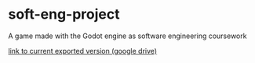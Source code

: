 # soft-eng-project
 A game made with the Godot engine as software engineering coursework
 
 
[link to current exported version (google drive)](https://drive.google.com/file/d/12_ISMOUBmw_g2VKbRMQBQk6UBqzc1-mb/view?usp=share_link)
